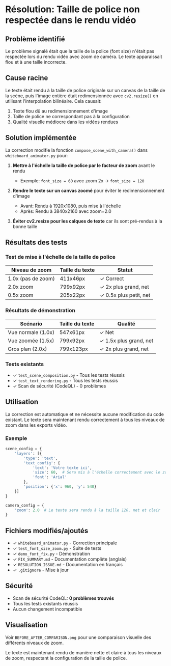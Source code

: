 # Résolution: Taille de police non respectée dans le rendu vidéo

## Problème identifié
Le problème signalé était que la taille de la police (font size) n'était pas respectée lors du rendu vidéo avec zoom de caméra. Le texte apparaissait flou et à une taille incorrecte.

## Cause racine
Le texte était rendu à la taille de police originale sur un canvas de la taille de la scène, puis l'image entière était redimensionnée avec `cv2.resize()` en utilisant l'interpolation bilinéaire. Cela causait:
1. Texte flou dû au redimensionnement d'image
2. Taille de police ne correspondant pas à la configuration
3. Qualité visuelle médiocre dans les vidéos rendues

## Solution implémentée
La correction modifie la fonction `compose_scene_with_camera()` dans `whiteboard_animator.py` pour:

1. **Mettre à l'échelle la taille de police par le facteur de zoom** avant le rendu
   - Exemple: `font_size = 60` avec zoom 2x → `font_size = 120`

2. **Rendre le texte sur un canvas zoomé** pour éviter le redimensionnement d'image
   - Avant: Rendu à 1920x1080, puis mise à l'échelle
   - Après: Rendu à 3840x2160 avec zoom=2.0

3. **Éviter cv2.resize pour les calques de texte** car ils sont pré-rendus à la bonne taille

## Résultats des tests

### Test de mise à l'échelle de la taille de police
| Niveau de zoom | Taille du texte | Statut |
|----------------|-----------------|--------|
| 1.0x (pas de zoom) | 411x46px | ✓ Correct |
| 2.0x zoom | 799x92px | ✓ 2x plus grand, net |
| 0.5x zoom | 205x22px | ✓ 0.5x plus petit, net |

### Résultats de démonstration
| Scénario | Taille du texte | Qualité |
|----------|-----------------|---------|
| Vue normale (1.0x) | 547x61px | ✓ Net |
| Vue zoomée (1.5x) | 799x92px | ✓ 1.5x plus grand, net |
| Gros plan (2.0x) | 799x123px | ✓ 2x plus grand, net |

### Tests existants
- ✓ `test_scene_composition.py` - Tous les tests réussis
- ✓ `test_text_rendering.py` - Tous les tests réussis
- ✓ Scan de sécurité (CodeQL) - 0 problèmes

## Utilisation
La correction est automatique et ne nécessite aucune modification du code existant. Le texte sera maintenant rendu correctement à tous les niveaux de zoom dans les exports vidéo.

### Exemple
```python
scene_config = {
    'layers': [{
        'type': 'text',
        'text_config': {
            'text': 'Votre texte ici',
            'size': 60,  # Sera mis à l'échelle correctement avec le zoom
            'font': 'Arial'
        },
        'position': {'x': 960, 'y': 540}
    }]
}

camera_config = {
    'zoom': 2.0  # Le texte sera rendu à la taille 120, net et clair
}
```

## Fichiers modifiés/ajoutés
- ✓ `whiteboard_animator.py` - Correction principale
- ✓ `test_font_size_zoom.py` - Suite de tests
- ✓ `demo_font_fix.py` - Démonstration
- ✓ `FIX_SUMMARY.md` - Documentation complète (anglais)
- ✓ `RESOLUTION_ISSUE.md` - Documentation en français
- ✓ `.gitignore` - Mise à jour

## Sécurité
- Scan de sécurité CodeQL: **0 problèmes trouvés**
- Tous les tests existants réussis
- Aucun changement incompatible

## Visualisation
Voir `BEFORE_AFTER_COMPARISON.png` pour une comparaison visuelle des différents niveaux de zoom.

Le texte est maintenant rendu de manière nette et claire à tous les niveaux de zoom, respectant la configuration de la taille de police.
